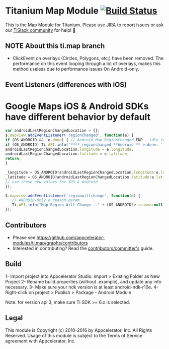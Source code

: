 # Titanium Map Module [![Build Status](https://travis-ci.org/appcelerator-modules/ti.map.svg)](https://travis-ci.org/appcelerator-modules/ti.map)

This is the Map Module for Titanium. Please use [JIRA](http://jira.appcelerator.org) to report issues or ask our [TiSlack community](http://tislack.org) for help! :rocket:

## NOTE About this ti.map branch
- ClickEvent on overlays (Circles, Polygons, etc;) have been removed. The performance on this event looping through a lot of overlays, makes this method useless due to performance issues On Android-only.

## Event Listeners (differences with iOS) 
# Google Maps iOS & Android SDKs have different behavior by default
```javascript
var androidLastRegionChangedLocation = {};
$.mapview.addEventListener('regionchanged', function(e) {
if (OS_ANDROID && !e.done) { // Android Map RegionChanged END - idle in GMaps SDK and has not params available
if (OS_ANDROID) Ti.API.info('**** regionchanged **Android ** e.done: ' + e.done);
androidLastRegionChangedLocation.longitude = e.longitude;
androidLastRegionChangedLocation.latitude = e.latitude;
return;
}

_longitude = OS_ANDROID?androidLastRegionChangedLocation.longitude:e.longitude;
_latitude = OS_ANDROID?androidLastRegionChangedLocation.latitude:e.latitude;
// use these new values for iOS & Android
});

$.mapview.addEventListener('regionwillchange', function(e) {
   // ANDROID-Only e.reason param
   Ti.API.info("Map Region Will Change..." + (OS_ANDROID?e.reason:null)); // Android - Only
});
```

## Contributors

* Please see https://github.com/appcelerator-modules/ti.map/graphs/contributors
* Interested in contributing? Read the [contributors/committer's](https://wiki.appcelerator.org/display/community/Home) guide.

## Build
1- Import project into Appcelerator Studio:
    import > Existing Folder as New Project
2- Rename build.properties (without .example), and update any info necessary.
3- Make sure your ndk version is at least android-ndk-r10e.
4- Right-click on project > Publish > Package - Android Module

Note: for version api 3, make sure Ti SDK >= 6.x is selected.

## Legal

This module is Copyright (c) 2010-2016 by Appcelerator, Inc. All Rights Reserved. Usage of this module is subject to 
the Terms of Service agreement with Appcelerator, Inc.  
